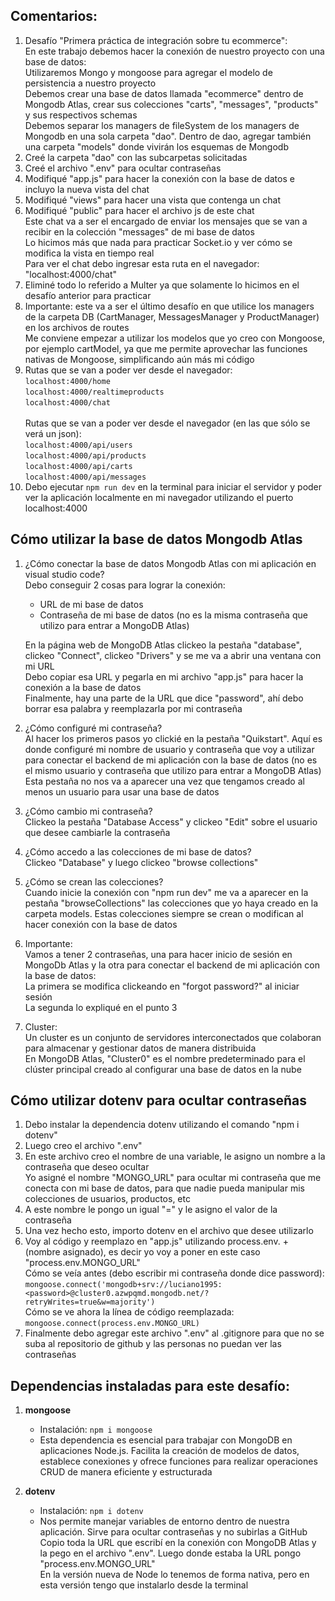 ## Comentarios:

1. Desafío "Primera práctica de integración sobre tu ecommerce": <br>
   En este trabajo debemos hacer la conexión de nuestro proyecto con una base de datos: <br>
   Utilizaremos Mongo y mongoose para agregar el modelo de persistencia a nuestro proyecto <br>
   Debemos crear una base de datos llamada "ecommerce" dentro de Mongodb Atlas, crear sus colecciones "carts", "messages", "products" y sus respectivos schemas <br>
   Debemos separar los managers de fileSystem de los managers de Mongodb en una sola carpeta "dao". Dentro de dao, agregar también una carpeta "models" donde vivirán los esquemas de Mongodb
2. Creé la carpeta "dao" con las subcarpetas solicitadas
3. Creé el archivo ".env" para ocultar contraseñas
4. Modifiqué "app.js" para hacer la conexión con la base de datos e incluyo la nueva vista del chat
5. Modifiqué "views" para hacer una vista que contenga un chat
6. Modifiqué "public" para hacer el archivo js de este chat <br>
   Este chat va a ser el encargado de enviar los mensajes que se van a recibir en la colección "messages" de mi base de datos <br>
   Lo hicimos más que nada para practicar Socket.io y ver cómo se modifica la vista en tiempo real <br>
   Para ver el chat debo ingresar esta ruta en el navegador: "localhost:4000/chat"
7. Eliminé todo lo referido a Multer ya que solamente lo hicimos en el desafío anterior para practicar
8. Importante: este va a ser el último desafío en que utilice los managers de la carpeta DB (CartManager, MessagesManager y ProductManager) en los archivos de routes <br>
   Me conviene empezar a utilizar los modelos que yo creo con Mongoose, por ejemplo cartModel, ya que me permite aprovechar las funciones nativas de Mongoose, simplificando aún más mi código
9. Rutas que se van a poder ver desde el navegador: <br>
   `localhost:4000/home` <br>
   `localhost:4000/realtimeproducts` <br>
   `localhost:4000/chat` <br><br>
   Rutas que se van a poder ver desde el navegador (en las que sólo se verá un json): <br>
   `localhost:4000/api/users` <br>
   `localhost:4000/api/products` <br>
   `localhost:4000/api/carts` <br>
   `localhost:4000/api/messages` <br>
10. Debo ejecutar `npm run dev` en la terminal para iniciar el servidor y poder ver la aplicación localmente en mi navegador utilizando el puerto localhost:4000



## Cómo utilizar la base de datos Mongodb Atlas

1. ¿Cómo conectar la base de datos Mongodb Atlas con mi aplicación en visual studio code? <br>
   Debo conseguir 2 cosas para lograr la conexión: <br>
   
   -  URL de mi base de datos <br>
   -  Contraseña de mi base de datos (no es la misma contraseña que utilizo para entrar a MongoDB Atlas) <br>

   En la página web de MongoDB Atlas clickeo la pestaña "database", clickeo "Connect", clickeo "Drivers" y se me va a abrir una ventana con mi URL <br>
   Debo copiar esa URL y pegarla en mi archivo "app.js" para hacer la conexión a la base de datos <br>
   Finalmente, hay una parte de la URL que dice "password", ahí debo borrar esa palabra y reemplazarla por mi contraseña
2. ¿Cómo configuré mi contraseña? <br>
   Al hacer los primeros pasos yo clickié en la pestaña "Quikstart". Aquí es donde configuré mi nombre de usuario y contraseña que voy a utilizar para conectar el backend de mi aplicación con la base de datos (no es el mismo usuario y contraseña que utilizo para entrar a MongoDB Atlas)
   Esta pestaña no nos va a aparecer una vez que tengamos creado al menos un usuario para usar una base de datos
3. ¿Cómo cambio mi contraseña? <br>
   Clickeo la pestaña "Database Access" y clickeo "Edit" sobre el usuario que desee cambiarle la contraseña <br>
4. ¿Cómo accedo a las colecciones de mi base de datos? <br>
   Clickeo "Database" y luego clickeo "browse collections"
5. ¿Cómo se crean las colecciones? <br>
   Cuando inicie la conexión con "npm run dev" me va a aparecer en la pestaña "browseCollections" las colecciones que yo haya creado en la carpeta models. Estas colecciones siempre se crean o modifican al hacer conexión con la base de datos
6. Importante: <br>
   Vamos a tener 2 contraseñas, una para hacer inicio de sesión en MongoDb Atlas y la otra para conectar el backend de mi aplicación con la base de datos: <br>
   La primera se modifica clickeando en "forgot password?" al iniciar sesión <br>
   La segunda lo expliqué en el punto 3 <br>
7. Cluster: <br>
   Un cluster es un conjunto de servidores interconectados que colaboran para almacenar y gestionar datos de manera distribuida <br>
   En MongoDB Atlas, "Cluster0" es el nombre predeterminado para el clúster principal creado al configurar una base de datos en la nube


## Cómo utilizar dotenv para ocultar contraseñas

1. Debo instalar la dependencia dotenv utilizando el comando "npm i dotenv"
2. Luego creo el archivo ".env"
3. En este archivo creo el nombre de una variable, le asigno un nombre a la contraseña que deseo ocultar <br>
   Yo asigné el nombre "MONGO_URL" para ocultar mi contraseña que me conecta con mi base de datos, para que nadie pueda manipular mis colecciones de usuarios, productos, etc
4. A este nombre le pongo un igual "=" y le asigno el valor de la contraseña
5. Una vez hecho esto, importo dotenv en el archivo que desee utilizarlo
6. Voy al código y reemplazo en "app.js" utilizando process.env. + (nombre asignado), es decir yo voy a poner en este caso "process.env.MONGO_URL" <br>
   Cómo se veía antes (debo escribir mi contraseña donde dice password): <br>
   `mongoose.connect('mongodb+srv://luciano1995:<password>@cluster0.azwpqmd.mongodb.net/?retryWrites=true&w=majority')` <br>
   Cómo se ve ahora la línea de código reemplazada: <br>
   `mongoose.connect(process.env.MONGO_URL)`
7. Finalmente debo agregar este archivo ".env" al .gitignore para que no se suba al repositorio de github y las personas no puedan ver las contraseñas



## Dependencias instaladas para este desafío:

1. **mongoose**

   - Instalación: `npm i mongoose`
   - Esta dependencia es esencial para trabajar con MongoDB en aplicaciones Node.js. Facilita la creación de modelos de datos, establece conexiones y ofrece funciones para realizar operaciones CRUD de manera eficiente y estructurada

2. **dotenv**
   - Instalación: `npm i dotenv`
   - Nos permite manejar variables de entorno dentro de nuestra aplicación. Sirve para ocultar contraseñas y no subirlas a GitHub <br>
   Copio toda la URL que escribí en la conexión con MongoDB Atlas y la pego en el archivo ".env". Luego donde estaba la URL pongo "process.env.MONGO_URL" <br>
   En la versión nueva de Node lo tenemos de forma nativa, pero en esta versión tengo que instalarlo desde la terminal